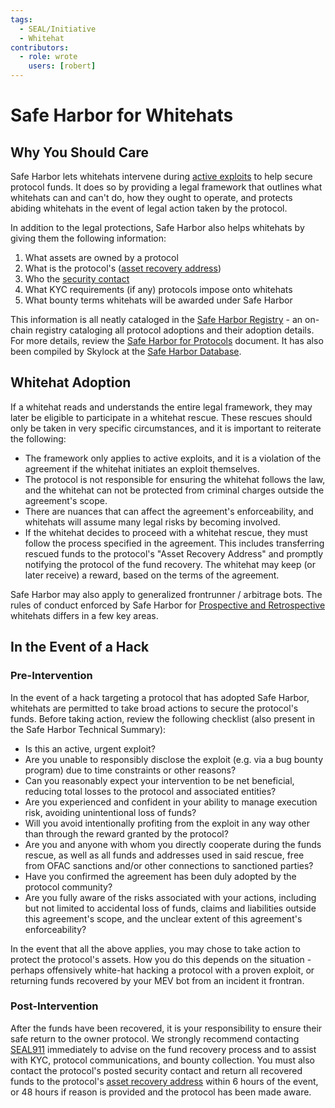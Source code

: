```yaml
---
tags:
  - SEAL/Initiative
  - Whitehat
contributors:
  - role: wrote
    users: [robert]
---
```


# Safe Harbor for Whitehats

## Why You Should Care

Safe Harbor lets whitehats intervene during [active exploits](./key-terms.md#active-exploit) to help secure protocol funds. It does so by providing a legal framework that outlines what whitehats can and can't do, how they ought to operate, and protects abiding whitehats in the event of legal action taken by the protocol.

In addition to the legal protections, Safe Harbor also helps whitehats by giving them the following information:

1. What assets are owned by a protocol
2. What is the protocol's ([asset recovery address](./key-terms.md#asset-recovery-address))
3. Who the [security contact](../security-contact.md)
4. What KYC requirements (if any) protocols impose onto whitehats
5. What bounty terms whitehats will be awarded under Safe Harbor

This information is all neatly cataloged in the [Safe Harbor Registry](./key-terms.md#safe-harbor-registry) - an on-chain registry cataloging all protocol adoptions and their adoption details. For more details, review the [Safe Harbor for Protocols](./protocol.md) document. It has also been compiled by Skylock at the [Safe Harbor Database](skylock.xyz/safeharbor/database).

## Whitehat Adoption

If a whitehat reads and understands the entire legal framework, they may later be eligible to participate in a whitehat rescue. These rescues should only be taken in very specific circumstances, and it is important to reiterate the following:

- The framework only applies to active exploits, and it is a violation of the agreement if the whitehat initiates an exploit themselves.
- The protocol is not responsible for ensuring the whitehat follows the law, and the whitehat can not be protected from criminal charges outside the agreement's scope.
- There are nuances that can affect the agreement's enforceability, and whitehats will assume many legal risks by becoming involved.
- If the whitehat decides to proceed with a whitehat rescue, they must follow the process specified in the agreement. This includes transferring rescued funds to the protocol's "Asset Recovery Address" and promptly notifying the protocol of the fund recovery. The whitehat may keep (or later receive) a reward, based on the terms of the agreement.

Safe Harbor may also apply to generalized frontrunner / arbitrage bots. The rules of conduct enforced by Safe Harbor for [Prospective and Retrospective](./key-terms.md#prospective--retrospective-whitehats) whitehats differs in a few key areas.

## In the Event of a Hack

### Pre-Intervention

In the event of a hack targeting a protocol that has adopted Safe Harbor, whitehats are permitted to take broad actions to secure the protocol's funds. Before taking action, review the following checklist (also present in the Safe Harbor Technical Summary):

- Is this an active, urgent exploit?
- Are you unable to responsibly disclose the exploit (e.g. via a bug bounty program) due to time constraints or other reasons?
- Can you reasonably expect your intervention to be net beneficial, reducing total losses to the protocol and associated entities?
- Are you experienced and confident in your ability to manage execution risk, avoiding unintentional loss of funds?
- Will you avoid intentionally profiting from the exploit in any way other than through the reward granted by the protocol?
- Are you and anyone with whom you directly cooperate during the funds rescue, as well as all funds and addresses used in said rescue, free from OFAC sanctions and/or other connections to sanctioned parties?
- Have you confirmed the agreement has been duly adopted by the protocol community?
- Are you fully aware of the risks associated with your actions, including but not limited to accidental loss of funds, claims and liabilities outside this agreement's scope, and the unclear extent of this agreement's enforceability?

In the event that all the above applies, you may chose to take action to protect the protocol's assets. How you do this depends on the situation - perhaps offensively white-hat hacking a protocol with a proven exploit, or returning funds recovered by your MEV bot from an incident it frontran.

### Post-Intervention

After the funds have been recovered, it is your responsibility to ensure their safe return to the owner protocol. We strongly recommend contacting [SEAL911](./seal-911) immediately to advise on the fund recovery process and to assist with KYC, protocol communications, and bounty collection. You must also contact the protocol's posted security contact and return all recovered funds to the protocol's [asset recovery address](./key-terms.md#asset-recovery-address) within 6 hours of the event, or 48 hours if reason is provided and the protocol has been made aware.

